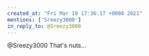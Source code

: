 ```yaml
---
created_at: "Fri Mar 19 17:36:17 +0000 2021"
mentions: ['Sreezy3000']
in_reply_to: @Sreezy3000
---
```


@Sreezy3000 That's nuts...